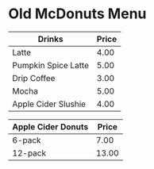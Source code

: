 # Old McDonuts Menu

| Drinks              | Price |
| ------------------- | ----- |
| Latte               | 4.00  |
| Pumpkin Spice Latte | 5.00  |
| Drip Coffee         | 3.00  |
| Mocha               | 5.00  |
| Apple Cider Slushie | 4.00  |


| Apple Cider Donuts | Price |
| ------------------ | ----- |
| 6-pack             | 7.00  |
| 12-pack            | 13.00 |
